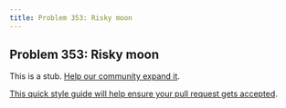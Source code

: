 ```yaml
---
title: Problem 353: Risky moon
---
```

## Problem 353: Risky moon

This is a stub. <a href='https://github.com/freecodecamp/guides/tree/master/src/pages/certifications/coding-interview-prep/project-euler/problem-353-risky-moon/index.md' target='_blank' rel='nofollow'>Help our community expand it</a>.

<a href='https://github.com/freecodecamp/guides/blob/master/README.md' target='_blank' rel='nofollow'>This quick style guide will help ensure your pull request gets accepted</a>.

<!-- The article goes here, in GitHub-flavored Markdown. Feel free to add YouTube videos, images, and CodePen/JSBin embeds  -->
